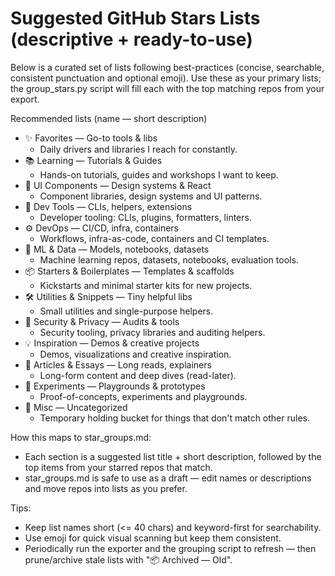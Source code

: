 # Suggested GitHub Stars Lists (descriptive + ready-to-use)

Below is a curated set of lists following best-practices (concise, searchable, consistent punctuation and optional emoji). Use these as your primary lists; the group_stars.py script will fill each with the top matching repos from your export.

Recommended lists (name — short description)
- ✨ Favorites — Go-to tools & libs
  - Daily drivers and libraries I reach for constantly.
- 📚 Learning — Tutorials & Guides
  - Hands-on tutorials, guides and workshops I want to keep.
- 🎨 UI Components — Design systems & React
  - Component libraries, design systems and UI patterns.
- 🔧 Dev Tools — CLIs, helpers, extensions
  - Developer tooling: CLIs, plugins, formatters, linters.
- ⚙️ DevOps — CI/CD, infra, containers
  - Workflows, infra-as-code, containers and CI templates.
- 🧠 ML & Data — Models, notebooks, datasets
  - Machine learning repos, datasets, notebooks, evaluation tools.
- 📦 Starters & Boilerplates — Templates & scaffolds
  - Kickstarts and minimal starter kits for new projects.
- 🛠️ Utilities & Snippets — Tiny helpful libs
  - Small utilities and single-purpose helpers.
- 🔐 Security & Privacy — Audits & tools
  - Security tooling, privacy libraries and auditing helpers.
- 💡 Inspiration — Demos & creative projects
  - Demos, visualizations and creative inspiration.
- 📝 Articles & Essays — Long reads, explainers
  - Long-form content and deep dives (read-later).
- 🔬 Experiments — Playgrounds & prototypes
  - Proof-of-concepts, experiments and playgrounds.
- 📁 Misc — Uncategorized
  - Temporary holding bucket for things that don't match other rules.

How this maps to star_groups.md:
- Each section is a suggested list title + short description, followed by the top items from your starred repos that match.
- star_groups.md is safe to use as a draft — edit names or descriptions and move repos into lists as you prefer.

Tips:
- Keep list names short (<= 40 chars) and keyword-first for searchability.
- Use emoji for quick visual scanning but keep them consistent.
- Periodically run the exporter and the grouping script to refresh — then prune/archive stale lists with "📦 Archived — Old".